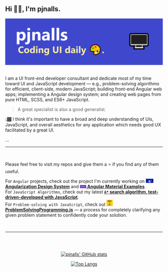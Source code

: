 <br>

## Hi 👋🏾, I'm pjnalls.

<div align="center">
<img 
  alt="GitHub Profile Banner image." 
  src="img/github-profile-banner.png">
</div>
<br>

<p align="left">
I am a UI front-end developer consultant and dedicate most of my time toward UI and JavaScript development — e.g., problem-solving algorithms for efficient, client-side, modern JavaScript; building front-end Angular web apps; implementing a Angular design system; and creating web pages from pure HTML, SCSS, and ES6+ JavaScript.

<br>

> A great specialist is also a good generalist.

👆🏾 I think it's important to have a broad and deep understanding of UIs, JavaScript, and overall aesthetics for any application which needs good UX facilitated by a great UI.

...
<br>

<hr>
<br>

Please feel free to visit my repos and give them a ⭐ if you find any of them useful.

For `Angular` projects, check out the project I'm currently working on <a href="https://github.com/pjnalls/AngularizationDesignSystem"><b><img src="assets/project-5.jpg" alt="A Degrees icon." width="24px"/> Angularization Design System</b></a> and <a href="https://github.com/pjnalls/ng-material-examples"><b><img src="img/ng-mat-ex.png"  alt="Angular Materials Examples icon." width="20px"/> Angular Material Examples</b></a>.
<br>
For `JavaScript Algorithms`, check out my latest <a href="https://github.com/pjnalls/test-driven-javascript-dsa/blob/main/algorithms/search/a-star.js"><b>`A*` search algorithm, test-driven-developed with JavaScript</b></a>.
<br>
For `Problem-solving with JavaScript`, check out <a href="https://github.com/pjnalls/ProblemSolvingProgramming.js"><img src="img/psp.js.png" width="20px" alt="Problem-Solving Programming icon"> <b>ProblemSolvingProgramming.js</b></a> — a process for completely clarifying any given problem statement to confidently code your solution.

</p>

<br>
<hr>
<br>

<div align="center">

</div>

<div align="center">

<!--
<img src="https://bigheads.io/svg?accessory=roundGlasses&body=chest&circleColor=blue&clothing=shirt&clothingColor=blue&eyebrows=concerned&eyes=happy&faceMask=false&faceMaskColor=black&facialHair=none&graphic=none&hair=buzz&hairColor=black&hat=none&hatColor=black&lashes=false&&mask=false&mouth=openSmile&skinTone=dark" alt="pjnalls the Greeter" width="250" />
-->

<br>

[![pjnalls' GitHub stats](https://github-readme-stats.vercel.app/api?username=pjnalls&count_private=true&show_icons=true)](https://github.com/anuraghazra/github-readme-stats)

[![Top Langs](https://github-readme-stats.vercel.app/api/top-langs/?username=pjnalls&layout=compact)](https://github.com/anuraghazra/github-readme-stats)

</div>
